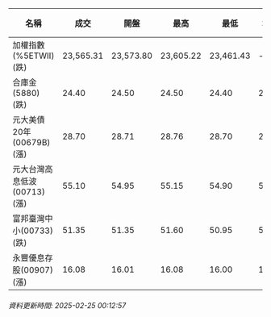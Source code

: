 | 名稱 | 成交 | 開盤 | 最高 | 最低 | 均價 | 成交金額(億) | 昨收 | 漲跌幅 | 漲跌 | 總量 | 昨量 | 振幅 |
| -------- | -------- | -------- | -------- |-------- | -------- | -------- |-------- |-------- |-------- | -------- | -------- |-------- |
|加權指數(%5ETWII) (跌)|23,565.31|23,573.80|23,605.22|23,461.43|-|3,625.86|23,730.25|0.70%|164.94|7,012,847|0|0.61%|
|合庫金(5880) (跌)|24.40|24.50|24.50|24.40|24.44|1.99|24.60|0.81%|0.20|8,129|8,439|0.41%|
|元大美債20年(00679B) (漲)|28.70|28.71|28.76|28.70|28.73|11.28|28.53|0.60%|0.17|39,248|31,488|0.21%|
|元大台灣高息低波(00713) (漲)|55.10|54.95|55.15|54.90|55.05|4.33|55.05|0.09%|0.05|7,870|8,655|0.45%|
|富邦臺灣中小(00733) (跌)|51.35|51.35|51.60|50.95|51.25|1.01|51.70|0.68%|0.35|1,973|990|1.26%|
|永豐優息存股(00907) (漲)|16.08|16.01|16.08|16.00|16.04|0.408|16.06|0.12%|0.02|2,544|4,434|0.50%|
###### 資料更新時間: 2025-02-25 00:12:57